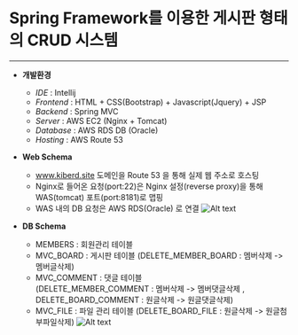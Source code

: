 # Spring Framework를 이용한 게시판 형태의 CRUD 시스템

***

* **개발환경** 
  - *IDE* : Intellij 
  - *Frontend* :  HTML + CSS(Bootstrap) + Javascript(Jquery) + JSP
  - *Backend* : Spring MVC
  - *Server* : AWS EC2 (Nginx + Tomcat)
  - *Database* : AWS RDS DB (Oracle)
  - *Hosting* : AWS Route 53
  
 
* **Web Schema** 

  - www.kiberd.site 도메인을 Route 53 을 통해 실제 웹 주소로 호스팅
  - Nginx로 들어온 요청(port:22)은 Nginx 설정(reverse proxy)을 통해 WAS(tomcat) 포트(port:8181)로 맵핑
  - WAS 내의 DB 요청은 AWS RDS(Oracle) 로 연결
![Alt text](http://kiberd.dothome.co.kr/portfolio/web.png)


* **DB Schema** 

  - MEMBERS : 회원관리 테이블 
  - MVC_BOARD : 게시판 테이블
  (DELETE_MEMBER_BOARD : 멤버삭제 -> 멤버글삭제)
  - MVC_COMMENT : 댓글 테이블  
  (DELETE_MEMBER_COMMENT : 멤버삭제 -> 멤버댓글삭제 , DELETE_BOARD_COMMENT : 원글삭제 -> 원글댓글삭제)
  - MVC_FILE : 파일 관리 테이블 
  (DELETE_BOARD_FILE : 원글삭제 -> 원글첨부파일삭제)
![Alt text](http://kiberd.dothome.co.kr/portfolio/dbmodel.PNG)
